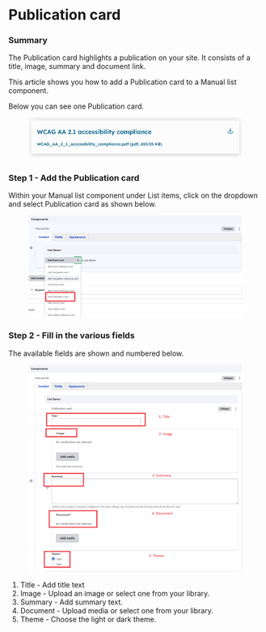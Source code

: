 # Publication card

### Summary <a href="#publicationcardcomponent-summary" id="publicationcardcomponent-summary"></a>

The Publication card highlights a publication on your site. It consists of a title, image, summary and document link.

This article shows you how to add a Publication card to a Manual list component.

Below you can see one Publication card.

<figure><img src="../../../.gitbook/assets/image (26).png" alt=""><figcaption></figcaption></figure>

### Step 1 - Add the Publication card <a href="#publicationcardcomponent-step1-addthepublicationcard" id="publicationcardcomponent-step1-addthepublicationcard"></a>

Within your Manual list component under List items, click on the dropdown and select Publication card as shown below.

<figure><img src="../../../.gitbook/assets/image (14).png" alt=""><figcaption></figcaption></figure>

### Step 2 - Fill in the various fields <a href="#publicationcardcomponent-step2-fillinthevariousfields" id="publicationcardcomponent-step2-fillinthevariousfields"></a>

The available fields are shown and numbered below.

<figure><img src="../../../.gitbook/assets/image (2) (1).png" alt=""><figcaption></figcaption></figure>

1. Title - Add title text
2. Image - Upload an image or select one from your library.
3. Summary - Add summary text.
4. Document - Upload media or select one from your library.
5. Theme - Choose the light or dark theme.
